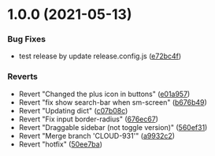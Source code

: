 # 1.0.0 (2021-05-13)


### Bug Fixes

* test release by update release.config.js ([e72bc4f](https://github.com/spaceone-dev/spaceone-design-system/commit/e72bc4f4e749242aae5ec493ef8b9faec4323bbb))


### Reverts

* Revert "Changed the plus icon in buttons" ([e01a957](https://github.com/spaceone-dev/spaceone-design-system/commit/e01a9573a9d74153a271a33721ae1de0dd2a4fc6))
* Revert "fix show search-bar when sm-screen" ([b676b49](https://github.com/spaceone-dev/spaceone-design-system/commit/b676b497fdf3039e2f5719cfbefb9d938f05d357))
* Revert "Updating dict" ([c07b08c](https://github.com/spaceone-dev/spaceone-design-system/commit/c07b08c9b3cd9672fa7be6f7ca91ecc3b993832d))
* Revert "Fix input border-radius" ([676ec67](https://github.com/spaceone-dev/spaceone-design-system/commit/676ec679a1cc25103e1c54cc65abec4646e9ee3c))
* Revert "Draggable sidebar (not toggle version)" ([560ef31](https://github.com/spaceone-dev/spaceone-design-system/commit/560ef317049842bac547b9c45e2e8d91dc6774dc))
* Revert "Merge branch 'CLOUD-931'" ([a9932c2](https://github.com/spaceone-dev/spaceone-design-system/commit/a9932c23565664d242ace8f602aa4b13d14f6d1f))
* Revert "hotfix" ([50ee7ba](https://github.com/spaceone-dev/spaceone-design-system/commit/50ee7ba627f8ae39ca90a9b838c80acbe557adf2))
